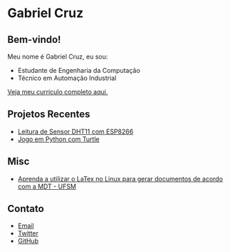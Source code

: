 # Gabriel Cruz

## Bem-vindo! 

Meu nome é Gabriel Cruz, eu sou:
  
  - Estudante de Engenharia da Computação
  - Técnico em Automação Industrial
  
  [Veja meu currículo completo aqui.](curriculo.md)	
	
## Projetos Recentes

  - [Leitura de Sensor DHT11 com ESP8266](https://github.com/cruzpc/Medidor-de-Temperatura-e-Umidade-com-ESP8266)
  - [Jogo em Python com Turtle](https://github.com/cruzpc/Jogo-em-Python-usando-Turtle)
  
## Misc

  - [Aprenda a utilizar o LaTex no Linux para gerar documentos de acordo com a MDT - UFSM](latex.md)
  
## Contato

  - [Email](mailto:cruzpc@protonmail.com)
  - [Twitter](https://twitter.com/cruzpc_)
  - [GitHub](https://github.com/cruzpc) 
